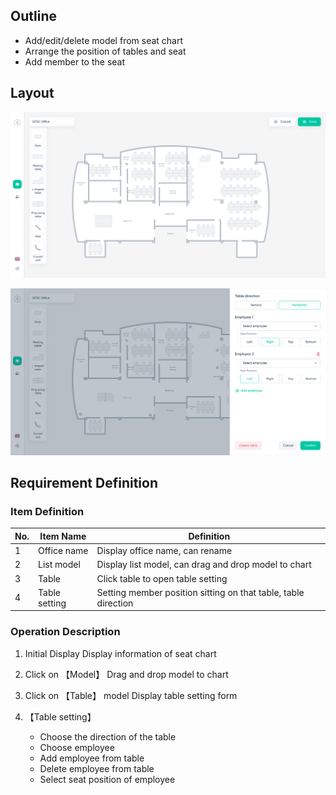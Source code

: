 ## Outline

 - Add/edit/delete model from seat chart
 - Arrange the position of tables and seat
 - Add member to the seat

## Layout

![SeatChart](../../Files/Img/SeatManagement1.png)

![SeatChart](../../Files/Img/SeatManagement2.png)

## Requirement Definition

### Item Definition

| No. | Item Name               | Definition                                                                             |
| --- | ----------------------- | ---------------------------------------------------------------------------------------|
| 1   | Office name             | Display office name, can rename                                                        |
| 2   | List model              | Display list model, can drag and drop model to chart                                   |
| 3   | Table                   | Click table to open table setting                                                      |
| 4   | Table setting           | Setting member position sitting on that table, table direction                         |

### Operation Description

1. Initial Display
     Display information of seat chart

2. Click on 【Model】 
    Drag and drop model to chart

3. Click on 【Table】 model 
     Display table setting form

4. 【Table setting】
     - Choose the direction of the table
     - Choose employee
     - Add employee from table
     - Delete employee from table
     - Select seat position of employee